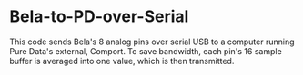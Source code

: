 # Bela-to-PD-over-Serial

This code sends Bela's 8 analog pins over serial USB to a computer running Pure Data's external, Comport. 
To save bandwidth, each pin's 16 sample buffer is averaged into one value, which is then transmitted.
